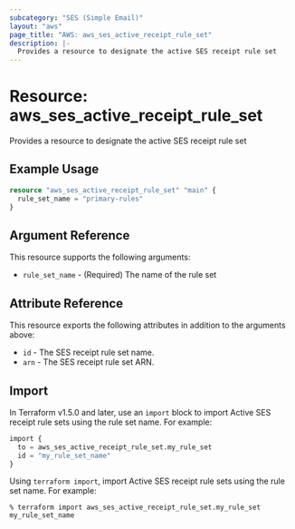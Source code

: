 ```yaml
---
subcategory: "SES (Simple Email)"
layout: "aws"
page_title: "AWS: aws_ses_active_receipt_rule_set"
description: |-
  Provides a resource to designate the active SES receipt rule set
---
```


# Resource: aws_ses_active_receipt_rule_set

Provides a resource to designate the active SES receipt rule set

## Example Usage

```terraform
resource "aws_ses_active_receipt_rule_set" "main" {
  rule_set_name = "primary-rules"
}
```

## Argument Reference

This resource supports the following arguments:

* `rule_set_name` - (Required) The name of the rule set

## Attribute Reference

This resource exports the following attributes in addition to the arguments above:

* `id` - The SES receipt rule set name.
* `arn` - The SES receipt rule set ARN.

## Import

In Terraform v1.5.0 and later, use an `import` block to import Active SES receipt rule sets using the rule set name. For example:

```terraform
import {
  to = aws_ses_active_receipt_rule_set.my_rule_set
  id = "my_rule_set_name"
}
```

Using `terraform import`, import Active SES receipt rule sets using the rule set name. For example:

```console
% terraform import aws_ses_active_receipt_rule_set.my_rule_set my_rule_set_name
```
